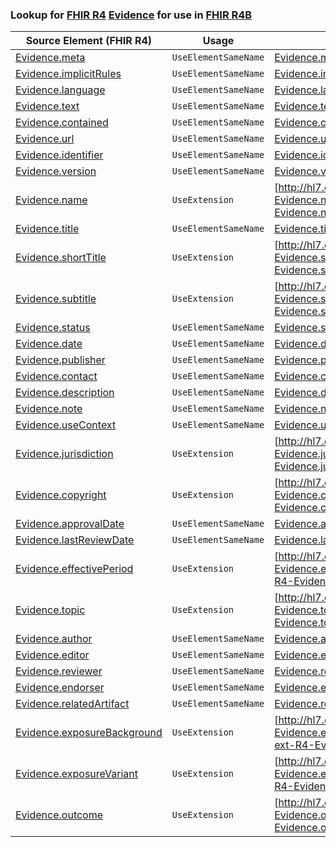 ### Lookup for [FHIR R4](https://hl7.org/fhir/R4/) [Evidence](https://hl7.org/fhir/R4/Evidence.html) for use in [FHIR R4B](https://hl7.org/fhir/R4B/)

| Source Element (FHIR R4) | Usage | Target |
| -------------- | ----- | ------ |
| [Evidence.meta](https://hl7.org/fhir/R4/Evidence.html#resource) | `UseElementSameName` | [Evidence.meta](https://hl7.org/fhir/R4B/Evidence.html#resource) |
| [Evidence.implicitRules](https://hl7.org/fhir/R4/Evidence.html#resource) | `UseElementSameName` | [Evidence.implicitRules](https://hl7.org/fhir/R4B/Evidence.html#resource) |
| [Evidence.language](https://hl7.org/fhir/R4/Evidence.html#resource) | `UseElementSameName` | [Evidence.language](https://hl7.org/fhir/R4B/Evidence.html#resource) |
| [Evidence.text](https://hl7.org/fhir/R4/Evidence.html#resource) | `UseElementSameName` | [Evidence.text](https://hl7.org/fhir/R4B/Evidence.html#resource) |
| [Evidence.contained](https://hl7.org/fhir/R4/Evidence.html#resource) | `UseElementSameName` | [Evidence.contained](https://hl7.org/fhir/R4B/Evidence.html#resource) |
| [Evidence.url](https://hl7.org/fhir/R4/Evidence.html#resource) | `UseElementSameName` | [Evidence.url](https://hl7.org/fhir/R4B/Evidence.html#resource) |
| [Evidence.identifier](https://hl7.org/fhir/R4/Evidence.html#resource) | `UseElementSameName` | [Evidence.identifier](https://hl7.org/fhir/R4B/Evidence.html#resource) |
| [Evidence.version](https://hl7.org/fhir/R4/Evidence.html#resource) | `UseElementSameName` | [Evidence.version](https://hl7.org/fhir/R4B/Evidence.html#resource) |
| [Evidence.name](https://hl7.org/fhir/R4/Evidence.html#resource) | `UseExtension` | [http://hl7.org/fhir/4.0/StructureDefinition/extension-Evidence.name](StructureDefinition-ext-R4-Evidence.name.html) |
| [Evidence.title](https://hl7.org/fhir/R4/Evidence.html#resource) | `UseElementSameName` | [Evidence.title](https://hl7.org/fhir/R4B/Evidence.html#resource) |
| [Evidence.shortTitle](https://hl7.org/fhir/R4/Evidence.html#resource) | `UseExtension` | [http://hl7.org/fhir/4.0/StructureDefinition/extension-Evidence.shortTitle](StructureDefinition-ext-R4-Evidence.shortTitle.html) |
| [Evidence.subtitle](https://hl7.org/fhir/R4/Evidence.html#resource) | `UseExtension` | [http://hl7.org/fhir/4.0/StructureDefinition/extension-Evidence.subtitle](StructureDefinition-ext-R4-Evidence.subtitle.html) |
| [Evidence.status](https://hl7.org/fhir/R4/Evidence.html#resource) | `UseElementSameName` | [Evidence.status](https://hl7.org/fhir/R4B/Evidence.html#resource) |
| [Evidence.date](https://hl7.org/fhir/R4/Evidence.html#resource) | `UseElementSameName` | [Evidence.date](https://hl7.org/fhir/R4B/Evidence.html#resource) |
| [Evidence.publisher](https://hl7.org/fhir/R4/Evidence.html#resource) | `UseElementSameName` | [Evidence.publisher](https://hl7.org/fhir/R4B/Evidence.html#resource) |
| [Evidence.contact](https://hl7.org/fhir/R4/Evidence.html#resource) | `UseElementSameName` | [Evidence.contact](https://hl7.org/fhir/R4B/Evidence.html#resource) |
| [Evidence.description](https://hl7.org/fhir/R4/Evidence.html#resource) | `UseElementSameName` | [Evidence.description](https://hl7.org/fhir/R4B/Evidence.html#resource) |
| [Evidence.note](https://hl7.org/fhir/R4/Evidence.html#resource) | `UseElementSameName` | [Evidence.note](https://hl7.org/fhir/R4B/Evidence.html#resource) |
| [Evidence.useContext](https://hl7.org/fhir/R4/Evidence.html#resource) | `UseElementSameName` | [Evidence.useContext](https://hl7.org/fhir/R4B/Evidence.html#resource) |
| [Evidence.jurisdiction](https://hl7.org/fhir/R4/Evidence.html#resource) | `UseExtension` | [http://hl7.org/fhir/4.0/StructureDefinition/extension-Evidence.jurisdiction](StructureDefinition-ext-R4-Evidence.jurisdiction.html) |
| [Evidence.copyright](https://hl7.org/fhir/R4/Evidence.html#resource) | `UseExtension` | [http://hl7.org/fhir/4.0/StructureDefinition/extension-Evidence.copyright](StructureDefinition-ext-R4-Evidence.copyright.html) |
| [Evidence.approvalDate](https://hl7.org/fhir/R4/Evidence.html#resource) | `UseElementSameName` | [Evidence.approvalDate](https://hl7.org/fhir/R4B/Evidence.html#resource) |
| [Evidence.lastReviewDate](https://hl7.org/fhir/R4/Evidence.html#resource) | `UseElementSameName` | [Evidence.lastReviewDate](https://hl7.org/fhir/R4B/Evidence.html#resource) |
| [Evidence.effectivePeriod](https://hl7.org/fhir/R4/Evidence.html#resource) | `UseExtension` | [http://hl7.org/fhir/4.0/StructureDefinition/extension-Evidence.effectivePeriod](StructureDefinition-ext-R4-Evidence.effectivePeriod.html) |
| [Evidence.topic](https://hl7.org/fhir/R4/Evidence.html#resource) | `UseExtension` | [http://hl7.org/fhir/4.0/StructureDefinition/extension-Evidence.topic](StructureDefinition-ext-R4-Evidence.topic.html) |
| [Evidence.author](https://hl7.org/fhir/R4/Evidence.html#resource) | `UseElementSameName` | [Evidence.author](https://hl7.org/fhir/R4B/Evidence.html#resource) |
| [Evidence.editor](https://hl7.org/fhir/R4/Evidence.html#resource) | `UseElementSameName` | [Evidence.editor](https://hl7.org/fhir/R4B/Evidence.html#resource) |
| [Evidence.reviewer](https://hl7.org/fhir/R4/Evidence.html#resource) | `UseElementSameName` | [Evidence.reviewer](https://hl7.org/fhir/R4B/Evidence.html#resource) |
| [Evidence.endorser](https://hl7.org/fhir/R4/Evidence.html#resource) | `UseElementSameName` | [Evidence.endorser](https://hl7.org/fhir/R4B/Evidence.html#resource) |
| [Evidence.relatedArtifact](https://hl7.org/fhir/R4/Evidence.html#resource) | `UseElementSameName` | [Evidence.relatedArtifact](https://hl7.org/fhir/R4B/Evidence.html#resource) |
| [Evidence.exposureBackground](https://hl7.org/fhir/R4/Evidence.html#resource) | `UseExtension` | [http://hl7.org/fhir/4.0/StructureDefinition/extension-Evidence.exposureBackground](StructureDefinition-ext-R4-Evidence.exposureBackground.html) |
| [Evidence.exposureVariant](https://hl7.org/fhir/R4/Evidence.html#resource) | `UseExtension` | [http://hl7.org/fhir/4.0/StructureDefinition/extension-Evidence.exposureVariant](StructureDefinition-ext-R4-Evidence.exposureVariant.html) |
| [Evidence.outcome](https://hl7.org/fhir/R4/Evidence.html#resource) | `UseExtension` | [http://hl7.org/fhir/4.0/StructureDefinition/extension-Evidence.outcome](StructureDefinition-ext-R4-Evidence.outcome.html) |
